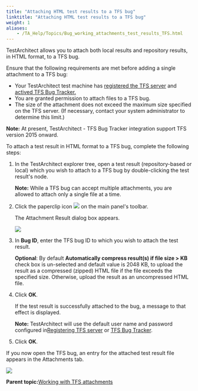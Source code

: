 ```yaml
--- 
title: "Attaching HTML test results to a TFS bug"
linktitle: "Attaching HTML test results to a TFS bug"
weight: 1
aliases: 
    - /TA_Help/Topics/Bug_working_attachments_test_results_TFS.html
---
```


TestArchitect allows you to attach both local results and repository results, in HTML format, to a TFS bug.

Ensure that the following requirements are met before adding a single attachment to a TFS bug:

-   Your TestArchitect test machine has [registered the TFS server](Integration_MTM_connecting_TFS.html#) and [actived TFS Bug Tracker.](ug_TFS_BugTracker_Registering_bugtracker.html#)
-   You are granted permission to attach files to a TFS bug.
-   The size of the attachment does not exceed the maximum size specified on the TFS server. \(If necessary, contact your system administrator to determine this limit.\)

**Note:** At present, TestArchitect - TFS Bug Tracker integration support TFS version 2015 onward.

To attach a test result in HTML format to a TFS bug, complete the following steps:

1.  In the TestArchitect explorer tree, open a test result \(repository-based or local\) which you wish to attach to a TFS bug by double-clicking the test result's node.

    **Note:** While a TFS bug can accept multiple attachments, you are allowed to attach only a single file at a time.

2.  Click the paperclip icon ![](/images//Images/btn_paperclip.png) on the main panel's toolbar.

    The Attachment Result dialog box appears.

    ![](/images//Images/ug_attach.png)

3.  In **Bug ID**, enter the TFS bug ID to which you wish to attach the test result.

    **Optional**: By default **Automatically compress result\(s\) if file size \> KB** check box is un-selected and default value is 2048 KB, to upload the result as a compressed \(zipped\) HTML file if the file exceeds the specified size. Otherwise, upload the result as an uncompressed HTML file.

4.  Click **OK**.

    If the test result is successfully attached to the bug, a message to that effect is displayed.

    **Note:** TestArchitect will use the default user name and password configured in[Registering TFS server](Integration_MTM_connecting_TFS.html#) or [TFS Bug Tracker](ug_TFS_BugTracker_Registering_bugtracker.html#).

5.  Click **OK**.


If you now open the TFS bug, an entry for the attached test result file appears in the Attachments tab.

![](/images//Images/ug_TFS_attachresult_bug.png)

**Parent topic:**[Working with TFS attachments](/TA_Help/Topics/Bug_working_attachments_TFS.html)

